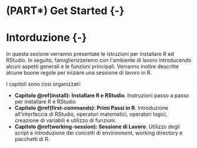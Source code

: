 # (PART\*) Get Started {-}

# Intorduzione {-}

In questa sezione verranno presentate le istruzioni per installare R ed RStudio. In seguito, famiglierizzeremo con l'ambiente di lavoro introducendo alcuni aspetti generali e le funzioni principali. Verranno inoltre descritte alcune buone regole per iniziare una sessione di lavoro in R.

I capitoli sono così organizzati:

- **Capitolo \@ref(install): Installare R e RStudio**. Instruzioni passo a passo per installare R e RStudio
- **Capitolo \@ref(first-commands): Primi Passi in R**. Introduzione all'interfaccia di RStudio, operatori matematici, operatori logici, creazione di variabili e utilizzo di funzioni.
- **Capitolo \@ref(working-session): Sessione di Lavoro**. Utilizzo degli script e introduzione dei concetti di environment, working directory e pacchetti di R.  
